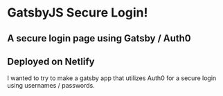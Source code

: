 # GatsbyJS Secure Login!

## A secure login page using Gatsby / Auth0

## Deployed on Netlify

I wanted to try to make a gatsby app that utilizes Auth0 for a secure login using usernames / passwords.

